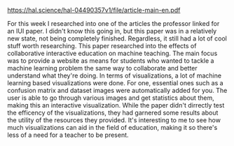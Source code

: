 https://hal.science/hal-04490357v1/file/article-main-en.pdf

For this week I researched into one of the articles the professor linked for an IUI paper. 
I didn't know this going in, but this paper was in a relatively new state, not being completely finished.
Regardless, it still had a lot of cool stuff worth researching.
This paper researched into the effects of collaborative interactive education on machine teaching.
The main focus was to provide a website as means for students who wanted to tackle a machine learning problem the same way to collaborate and better understand what they're doing.
In terms of visualizations, a lot of machine learning based visualizations were done. For one, essential ones such as a confusion matrix and dataset images were automatically added for you.
The user is able to go through various images and get statistics about them, making this an interactive visualization.
While the paper didn't dirrectly test the efficency of the visualizations, they had garnered some results about the utility of the resources they provided. 
It's interesting to me to see how much visualizations can aid in the field of education, making it so there's less of a need for a teacher to be present.
